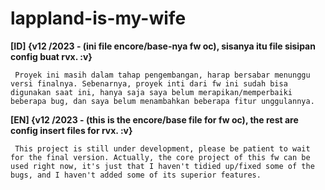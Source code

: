# lappland-is-my-wife
**[ID] {v12 /2023 - (ini file encore/base-nya fw oc), sisanya itu file sisipan config buat rvx. :v}**

     Proyek ini masih dalam tahap pengembangan, harap bersabar menunggu versi finalnya. Sebenarnya, proyek inti dari fw ini sudah bisa digunakan saat ini, hanya saja saya belum merapikan/memperbaiki beberapa bug, dan saya belum menambahkan beberapa fitur unggulannya.

**[EN] {v12 /2023 - (this is the encore/base file for fw oc), the rest are config insert files for rvx. :v}**

     This project is still under development, please be patient to wait for the final version. Actually, the core project of this fw can be used right now, it's just that I haven't tidied up/fixed some of the bugs, and I haven't added some of its superior features.
